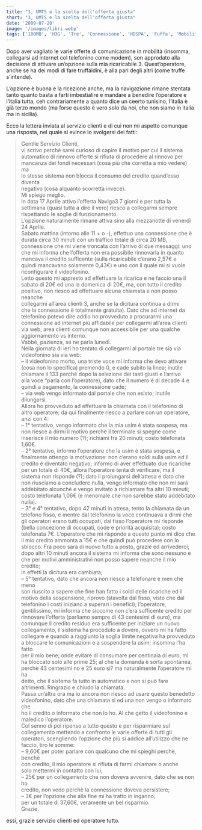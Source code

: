 ```yaml
---
title: "3, UMTS e la scelta dell'offerta giusta"
short: "3, UMTS e la scelta dell'offerta giusta"
date: '2009-07-28'
image: '/images/libri.webp'
tags: ['100MB', 'H3G', 'Tre', 'Connessione', 'HDSPA', 'Fuffa', 'Mobilità', 'Modem', 'Naviga3', 'Soglie', 'Truffa', 'UMTS']
---
```


Dopo aver vagliato le varie offerte di comunicazione in mobilità (insomma, collegarsi ad internet col telefonino come modem), son approdato alla decisione di attivare un’opzione sulla mia ricaricabile 3. Quest’operatore, anche se ha dei modi di fare truffaldini, è alla pari degli altri (come truffe s’intende).

L’opzione è buona e la ricezione anche, ma la navigazione rimane stentata tanto quanto basta a farti imbestialire e mandare  a benedire l’operatore e l’italia tutta, ceh contrariamente a quanto dice un ceerto tunisino, l’italia è già terzo mondo (ma forse questo è vero solo da noi, che non siamo in italia ma in sicilia).

Ecco la lettera inviata al servizio clienti e di cui non mi aspetto comunque una risposta, nel quale si evince lo svolgersi dei fatti:

> Gentile Servizio Clienti,  
>  vi scrivo perchè sarei curioso di capire il motivo per cui il sistema  
>  automatico di rinnovo offerte si rifiuta di procedere al rinnovo per  
>  mancanza dei fondi necessari (cosa più che corretta a mio vedere) ma  
>  lo stesso sistema non blocca il consumo del credito quand’esso diventa  
>  negativo (cosa alquanto scorretta invece).  
>  Mi spiego meglio.  
>  In data 17 Aprile attivo l’offerta Naviga3 7 giorni e per tutta la  
>  settimana (quasi tutta a dire il vero) riesco a collegarmi sempre  
>  rispettando le soglie di funzionamento.  
>  L’opzione naturalmente rimane attiva sino alla mezzanotte di venerdì 24 Aprile.  
>  Sabato mattina (intorno alle 11 + o -), effettuo una connessione che è  
>  durata circa 30 minuti con un traffico totale di circa 20 MB,  
>  connessione che mi viene troncata con l’arrivo di due messaggi: uno  
>  che mi informa che l’offerta non era possibile rinnovarla in quanto  
>  mancava il credito sufficente (sulla ricaricabile c’erano 2,57€ e  
>  quindi mancavano solamente 0,43€) e uno con il quale mi si vuole  
>  riconfigurare il videofonino.  
>  Letto questo mi appresto ad effettuare la ricarica e ne faccio una il  
>  sabato di 20€ ed una la domenica di 20€, ma, con tutto il credito  
>  positivo, non riesco ad effettuare alcuna chiamata e non posso neanche  
>  collegarmi all’area clienti 3, anche se la dicitura continua a dirmi  
>  che la connessione è totalmente gratuita). Dato che ad internet da  
>  telefonino potevo dire addio ho provveduto a procurarmi una  
>  connessione ad internet più affidabile per collegarmi all’area clienti  
>  via web, area clienti comunque non accessibile per una qualche  
>  aggiornamento vs interno.  
>  Vabbè, pazienza, se ne parla lunedì.  
>  Nella giornata di ieri ho tentato di collegarmi al portale tre sia via  
>  videofonino sia via web:  
>  – il videofonino morto, una triste voce mi informa che devo attivare  
>  (cosa non lo specifica) premendo 0, e cade subito la linea; inutile  
>  chiamare il 133 perchè dopo la selezione dei tasti giusti e l’arrivo  
>  alla voce “parla con l’operatore), dato che il numero è di decade 4 e  
>  quindi a pagamento, la connessione cade;  
>  – via web vengo informato dal portale che non esisto; inutile dilungarsi.  
>  Allora ho provveduto ad effettuare la chiamata con il telefonino di  
>  altro operatore; da qui finalmente riesco a parlare con un operatore,  
>  anzi con 4:  
>  – 1° tentativo, vengo informato che la mia usim è stata sospesa, ma  
>  non riesce a dirmi il motivo perchè il terminale si spegne come  
>  inserisce il mio numero (?); richiami fra 20 minuti; costo telefonata  
>  1,60€.  
>  – 2° tentativo, informo l’operatore che la usim è stata sospesa, e  
>  finalmente ottengo la motivazione: non c’erano soldi sulla usim ed il  
>  credito è diventato negativo; informo di aver effettuato due ricariche  
>  per un totale di 40€, allora l’operatore tenta di verificare, ma il  
>  sistema non risponde (?); dato il prolungarsi dell’attesa e dato che  
>  non riusciamo a concludere nulla, vengo informato che non mi sarà  
>  addebitato alcunché e vengo invitato a richiamare fra altri 10 minuti;  
>  costo telefonata 1,06€ (e menomale che non sarebbe stato addebitato  
>  nulla).  
>  – 3° e 4° tentativo, dopo 42 minuti in attesa, tento la chiamata da un  
>  telefono fisso, e mentre dal telefonino la voce continuava a dirmi che  
>  gli operatori erano tutti occupati, dal fisso l’operatore mi risponde  
>  (bella concezione di occupati, code e priorità acquisita); costo  
>  telefonata 7€. L’operatore che mi risponde a questo punto mi dice che  
>  il mio credito ammonta a 15€ e che quindi può procedere con lo  
>  sblocco. Fra poco sarà di nuovo tutto a posto, grazie ed arrivederci;  
>  dopo altri 10 minuti ancora il sistema mi informa che sono nessuno e  
>  che per motivi amministrativi non posso sapere neanche il mio credito;  
>  in effetti la dicitura era cambiata;  
>  – 5° tentativo, dato che ancora non riesco a telefonare e men che meno  
>  son riuscito a sapere che fine han fatto i soldi delle ricariche ed il  
>  motivo della sospensione, riprovo (stavolta dal fisso, visto che dal  
>  telefonino i costi iniziano a superari i benefici); l’operatore,  
>  gentilissimo, mi informa che siccome non c’era sufficente credito per  
>  rinnovare l’offerta (parliamo sempre di 43 centesimi di euro), ma  
>  comunque il credito residuo era sufficente per iniziare un nuovo  
>  collegamento, il sistema ha proceduto a dovere, ovvero mi ha fatto  
>  collegare e quando a raggiunto la soglia limite negativa ha provveduto  
>  a bloccare le comunicazioni e a sospendere la usim; insomma l’ha fatto  
>  per il mio bene; onde evitare di consumare per centinaia di euro, mi  
>  ha bloccato solo alle prime 25; al che la domanda è sorta spontanea,  
>  perchè 43 centesimi no e 25 euro si? ma naturalmente l’operatore mi ha  
>  detto, che il sistema fa tutto in automatico e non si può fare  
>  altrimenti. Ringrazio e chiudo la chiamata.  
>  Passa un’altra ora ma io ancora non riesco ad usare questo benedetto  
>  videofonino, dato che una chiamata si ed una non vengo o informato che  
>  ho il credito o informato che non lo ho. Al che getto il videofonino e  
>  maledico l’operatore.  
>  Col senno di poi ripenso a tutto questo e per risparmiare sul  
>  collegamento mettendo a confronto le varie offerte di tutti gli  
>  operatori, scengliendo l’opzione che più si addice all’utilizzo che ne  
>  faccio, tiro le somme:  
>  – 9,60€ per poter parlare con qualcuno che mi spieghi perchè, benchè  
>  con credito, il mio operatore si rifiuta di farmi chiamare o anche  
>  solo mettermi in contatto con lui;  
>  – 25€ per un collegamento che non doveva avvenire, dato che se non ho  
>  credito, non vedo perchè la connessione doveva persistere;  
>  – 3€ per l’opzione che alla fine mi ha tratto in inganno;  
>  per un totale di 37,60€, veramente un bel risparmio.  
>  Grazie.

essì, grazie servizio clienti ed operatore tutto.